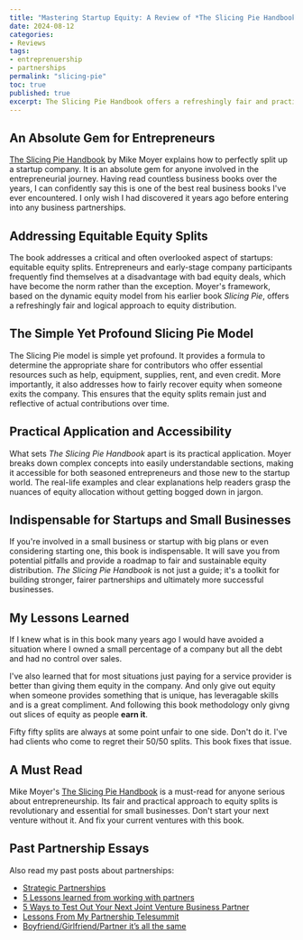 ```yaml
---
title: "Mastering Startup Equity: A Review of *The Slicing Pie Handbook* for Fair and Sustainable Partnerships"
date: 2024-08-12
categories:
- Reviews
tags:
- entreprenuership
- partnerships
permalink: "slicing-pie"
toc: true
published: true
excerpt: The Slicing Pie Handbook offers a refreshingly fair and practical approach to equity splits, making it an indispensable guide for anyone involved in the startup world.
---
```

## An Absolute Gem for Entrepreneurs

[The Slicing Pie Handbook](https://amzn.to/3Yy5Ptl) by Mike Moyer explains how to perfectly split up a startup company. It is an absolute gem for anyone involved in the entrepreneurial journey. Having read countless business books over the years, I can confidently say this is one of the best real business books I've ever encountered. I only wish I had discovered it years ago before entering into any business partnerships.

## Addressing Equitable Equity Splits

The book addresses a critical and often overlooked aspect of startups: equitable equity splits. Entrepreneurs and early-stage company participants frequently find themselves at a disadvantage with bad equity deals, which have become the norm rather than the exception. Moyer's framework, based on the dynamic equity model from his earlier book *Slicing Pie*, offers a refreshingly fair and logical approach to equity distribution.

## The Simple Yet Profound Slicing Pie Model

The Slicing Pie model is simple yet profound. It provides a formula to determine the appropriate share for contributors who offer essential resources such as help, equipment, supplies, rent, and even credit. More importantly, it also addresses how to fairly recover equity when someone exits the company. This ensures that the equity splits remain just and reflective of actual contributions over time.

## Practical Application and Accessibility

What sets *The Slicing Pie Handbook* apart is its practical application. Moyer breaks down complex concepts into easily understandable sections, making it accessible for both seasoned entrepreneurs and those new to the startup world. The real-life examples and clear explanations help readers grasp the nuances of equity allocation without getting bogged down in jargon.

## Indispensable for Startups and Small Businesses

If you're involved in a small business or startup with big plans or even considering starting one, this book is indispensable. It will save you from potential pitfalls and provide a roadmap to fair and sustainable equity distribution. *The Slicing Pie Handbook* is not just a guide; it's a toolkit for building stronger, fairer partnerships and ultimately more successful businesses.

## My Lessons Learned

If I knew what is in this book many years ago I would have avoided a situation where I owned a small percentage of a company but all the debt and had no control over sales.

I've also learned that for most situations just paying for a service provider is better than giving them equity in the company. And only give out equity when someone provides something that is unique, has leveragable skills and is a great compliment. And following this book methodology only givng out slices of equity as people **earn it**.

Fifty fifty splits are always at some point unfair to one side. Don't do it. I've had clients who come to regret their 50/50 splits. This book fixes that issue.

## A Must Read

Mike Moyer's [The Slicing Pie Handbook](https://amzn.to/3Yy5Ptl) is a must-read for anyone serious about entrepreneurship. Its fair and practical approach to equity splits is revolutionary and essential for small businesses. Don't start your next venture without it. And fix your current ventures with this book.

## Past Partnership Essays

Also read my past posts about partnerships:

- [Strategic Partnerships](/strategic-partnerships/)
- [5 Lessons learned from working with partners](/5-lessons-learned-from-working-with-partners/)
- [5 Ways to Test Out Your Next Joint Venture Business Partner](/5-ways-to-test-out-your-next-joint-venture-business-partner/)
- [ Lessons From My Partnership Telesummit](/partnerships/)
- [Boyfriend/Girlfriend/Partner it’s all the same](/boyfriend-girlfriend-partner-its-all-the-same/)